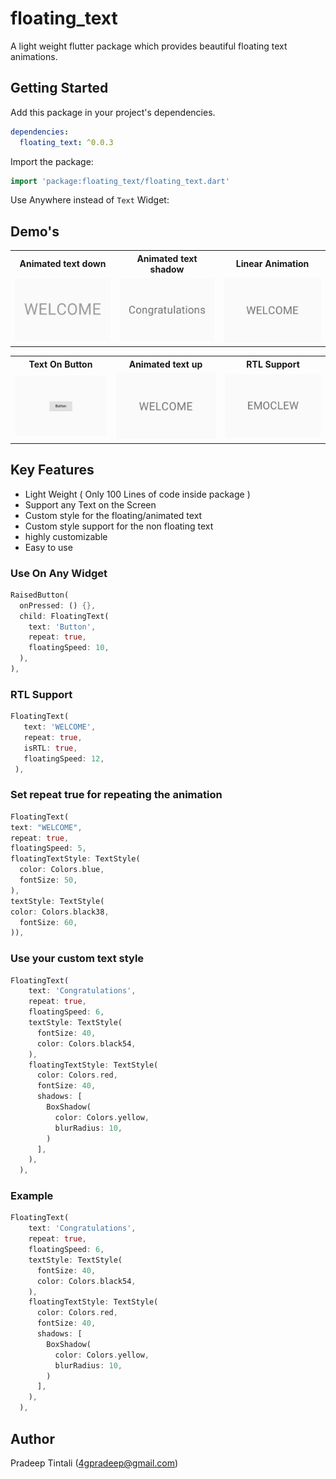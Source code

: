 # floating_text

A light weight flutter package which provides beautiful floating text animations.

## Getting Started

Add this package in your project's dependencies.

```yaml
dependencies:
  floating_text: ^0.0.3
```

Import the package:

```dart
import 'package:floating_text/floating_text.dart'
```

Use Anywhere instead of <code>Text</code> Widget:

## Demo's

<table>
  <tr>
    <th>Animated text down</th>
    <th>Animated text shadow</th>
    <th>Linear Animation</th>
  </tr>
  <tr>
    <td><img alt = 'floating_text down float animation' src = "https://raw.githubusercontent.com/pktintali/floating_text/main/example/screenshots/floating_down.gif" /></td>
    <td><img alt = 'animation with shadow' src = "https://raw.githubusercontent.com/pktintali/floating_text/main/example/screenshots/animation_with_shadow.gif" /></td>
    <td><img alt = 'linear animation' src = "https://raw.githubusercontent.com/pktintali/floating_text/main/example/screenshots/floating_linear.gif" /></td>
  </tr>
</table>
<table>
  <tr>
    <th>Text On Button</th>
    <th>Animated text up</th>
    <th>RTL Support</th>
  </tr>
  <tr>
    <td><img alt = 'animation on button' src = "https://raw.githubusercontent.com/pktintali/floating_text/main/example/screenshots/button_text.gif" /></td>
    <td><img alt = 'floating_text up float animation' src = "https://raw.githubusercontent.com/pktintali/floating_text/main/example/screenshots/floating_up.gif" /></td>
    <td><img alt = 'rtl support' src = "https://raw.githubusercontent.com/pktintali/floating_text/main/example/screenshots/rtl.gif" /></td>
  </tr>
</table>

## Key Features

- Light Weight ( Only 100 Lines of code inside package )
- Support any Text on the Screen
- Custom style for the floating/animated text
- Custom style support for the non floating text
- highly customizable
- Easy to use

### Use On Any Widget

```dart
RaisedButton(
  onPressed: () {},
  child: FloatingText(
    text: 'Button',
    repeat: true,
    floatingSpeed: 10,
  ),
),
```

### RTL Support

```dart
FloatingText(
   text: 'WELCOME',
   repeat: true,
   isRTL: true,
   floatingSpeed: 12,
 ),
```

### Set repeat true for repeating the animation

```dart
FloatingText(
text: "WELCOME",
repeat: true,
floatingSpeed: 5,
floatingTextStyle: TextStyle(
  color: Colors.blue,
  fontSize: 50,
),
textStyle: TextStyle(
color: Colors.black38,
  fontSize: 60,
)),
```

### Use your custom text style

```dart
FloatingText(
    text: 'Congratulations',
    repeat: true,
    floatingSpeed: 6,
    textStyle: TextStyle(
      fontSize: 40,
      color: Colors.black54,
    ),
    floatingTextStyle: TextStyle(
      color: Colors.red,
      fontSize: 40,
      shadows: [
        BoxShadow(
          color: Colors.yellow,
          blurRadius: 10,
        )
      ],
    ),
  ),
```

### Example

```dart
FloatingText(
    text: 'Congratulations',
    repeat: true,
    floatingSpeed: 6,
    textStyle: TextStyle(
      fontSize: 40,
      color: Colors.black54,
    ),
    floatingTextStyle: TextStyle(
      color: Colors.red,
      fontSize: 40,
      shadows: [
        BoxShadow(
          color: Colors.yellow,
          blurRadius: 10,
        )
      ],
    ),
  ),
```

## Author

Pradeep Tintali (4gpradeep@gmail.com)
